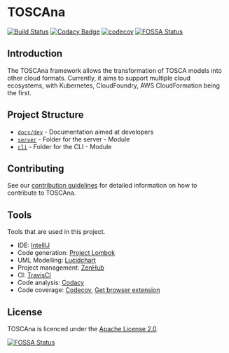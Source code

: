 # TOSCAna

[![Build Status](https://travis-ci.org/StuPro-TOSCAna/TOSCAna.svg?branch=ci)](https://travis-ci.org/StuPro-TOSCAna/TOSCAna)
[![Codacy Badge](https://api.codacy.com/project/badge/Grade/d002dc08115145e6992ba64aa494893e)](https://www.codacy.com/app/stupro-toscana/TOSCAna?utm_source=github.com&amp;utm_medium=referral&amp;utm_content=StuPro-TOSCAna/TOSCAna&amp;utm_campaign=Badge_Grade) [![codecov](https://codecov.io/gh/StuPro-TOSCAna/TOSCAna/branch/master/graph/badge.svg)](https://codecov.io/gh/StuPro-TOSCAna/TOSCAna)
[![FOSSA Status](https://app.fossa.io/api/projects/git%2Bgithub.com%2Fc-mueller%2FTOSCAna.svg?type=shield)](https://app.fossa.io/projects/git%2Bgithub.com%2Fc-mueller%2FTOSCAna?ref=badge_shield)
## Introduction
The TOSCAna framework allows the transformation of TOSCA models into other cloud formats.
Currently, it aims to support multiple cloud ecosystems, with Kubernetes, CloudFoundry, AWS CloudFormation being the first.
## Project Structure
- [`docs/dev`](docs/dev) - Documentation aimed at developers
- [`server`](server) - Folder for the server - Module
- [`cli`](cli) - Folder for the CLI - Module
## Contributing
See our [contribution guidelines](CONTRIBUTING.md) for detailed information on how to contribute to TOSCAna.
## Tools
Tools that are used in this project.

- IDE: [IntelliJ](https://www.jetbrains.com/idea/)
- Code generation: [Project Lombok](https://projectlombok.org/)
- UML Modelling: [Lucidchart](https://www.lucidchart.com/)
- Project management: [ZenHub](https://www.zenhub.com/)
- CI: [TravisCI](https://travis-ci.org/StuPro-TOSCAna/TOSCAna)
- Code analysis: [Codacy](https://www.codacy.com/app/stupro-toscana/TOSCAna/dashboard)
- Code coverage: [Codecov](https://codecov.io/gh/StuPro-TOSCAna/TOSCAna), [Get browser extension](https://github.com/codecov/browser-extension)
## License
TOSCAna is licenced under the [Apache License 2.0](LICENSE).


[![FOSSA Status](https://app.fossa.io/api/projects/git%2Bgithub.com%2Fc-mueller%2FTOSCAna.svg?type=large)](https://app.fossa.io/projects/git%2Bgithub.com%2Fc-mueller%2FTOSCAna?ref=badge_large)
